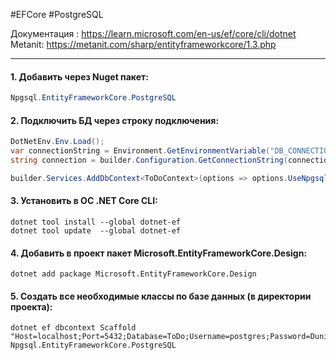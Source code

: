 #EFCore #PostgreSQL

Документация : https://learn.microsoft.com/en-us/ef/core/cli/dotnet
Metanit: https://metanit.com/sharp/entityframeworkcore/1.3.php

---

#### 1. Добавить через Nuget пакет:

```C#
Npgsql.EntityFrameworkCore.PostgreSQL
```

#### 2. Подключить БД через строку подключения:

```C#
DotNetEnv.Env.Load();
var connectionString = Environment.GetEnvironmentVariable("DB_CONNECTION_STRING");
string connection = builder.Configuration.GetConnectionString(connectionString!)!;

builder.Services.AddDbContext<ToDoContext>(options => options.UseNpgsql(connection));
```

#### 3. Установить в ОС .NET Core CLI:

```Shell
dotnet tool install --global dotnet-ef
dotnet tool update  --global dotnet-ef
```

#### 4. Добавить в проект пакет Microsoft.EntityFrameworkCore.Design:

```Shell
dotnet add package Microsoft.EntityFrameworkCore.Design
```

#### 5. Создать все необходимые классы по базе данных (в директории проекта):

```Shell
dotnet ef dbcontext Scaffold "Host=localhost;Port=5432;Database=ToDo;Username=postgres;Password=Dunice;" Npgsql.EntityFrameworkCore.PostgreSQL
```
